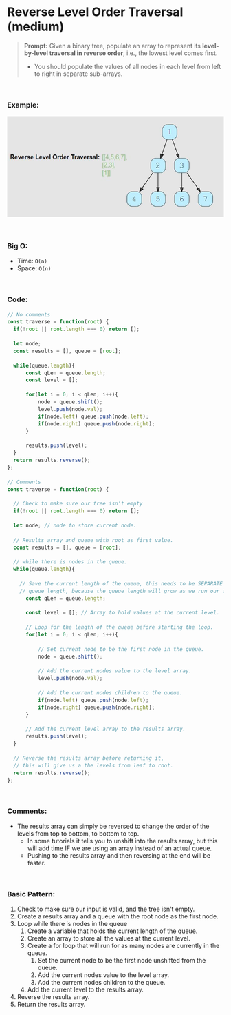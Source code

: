 # Reverse Level Order Traversal (medium)

> **Prompt:** Given a binary tree, populate an array to represent its **level-by-level traversal in reverse order**, i.e., the lowest level comes first. 
> - You should populate the values of all nodes in each level from left to right in separate sub-arrays.

<br>

### **Example:**

![bfs-rev](../Resources/bfs-rev.JPG)

<br>

### **Big O:**
  - Time: `O(n)`
  - Space: `O(n)`

<br>

### **Code:**

```js
// No comments
const traverse = function(root) {
  if(!root || root.length === 0) return [];

  let node;
  const results = [], queue = [root];
  
  while(queue.length){
      const qLen = queue.length;
      const level = [];

      for(let i = 0; i < qLen; i++){
          node = queue.shift();
          level.push(node.val);
          if(node.left) queue.push(node.left);
          if(node.right) queue.push(node.right);
      }

      results.push(level);
  }
  return results.reverse();
};

// Comments
const traverse = function(root) {
  
  // Check to make sure our tree isn't empty
  if(!root || root.length === 0) return [];

  let node; // node to store current node.

  // Results array and queue with root as first value.
  const results = [], queue = [root];
  
  // while there is nodes in the queue.
  while(queue.length){

    // Save the current length of the queue, this needs to be SEPARATE from the 
    // queue length, because the queue length will grow as we run our for loop.
      const qLen = queue.length;

      const level = []; // Array to hold values at the current level.

      // Loop for the length of the queue before starting the loop.
      for(let i = 0; i < qLen; i++){

          // Set current node to be the first node in the queue.
          node = queue.shift();

          // Add the current nodes value to the level array.
          level.push(node.val);

          // Add the current nodes children to the queue.
          if(node.left) queue.push(node.left);
          if(node.right) queue.push(node.right);
      }

      // Add the current level array to the results array.
      results.push(level);
  }

  // Reverse the results array before returning it, 
  // this will give us a the levels from leaf to root.
  return results.reverse();
};
```
<br>

### **Comments:**
  - The results array can simply be reversed to change the order of the levels from top to bottom, to bottom to top.
    - In some tutorials it tells you to unshift into the results array, but this will add time IF we are using an array instead of an actual queue.
    - Pushing to the results array and then reversing at the end will be faster.


<br>

### **Basic Pattern:**
  1. Check to make sure our input is valid, and the tree isn't empty.
  2. Create a results array and a queue with the root node as the first node.
  3. Loop while there is nodes in the queue
     1. Create a variable that holds the current length of the queue.
     2. Create an array to store all the values at the current level.
     3. Create a for loop that will run for as many nodes are currently in the queue.
        1. Set the current node to be the first node unshifted from the queue.
        2. Add the current nodes value to the level array.
        3. Add the current nodes children to the queue.
     4. Add the current level to the results array.
  4. Reverse the results array.
  5. Return the results array.